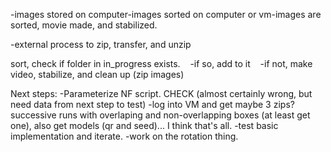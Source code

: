 -images stored on computer-images sorted on computer or vm-images are sorted, movie made, and stabilized.

-external process to zip, transfer, and unzip

sort, check if folder in in_progress exists.   
  -if so, add to it   
  -if not, make video, stabilize, and clean up (zip images)


Next steps:
-Parameterize NF script. CHECK (almost certainly wrong, but need data from next step to test)
-log into VM and get maybe 3 zips? successive runs with overlaping and non-overlapping boxes (at least get one), also get models (qr and seed)... I think that's all.
-test basic implementation and iterate.
-work on the rotation thing.

